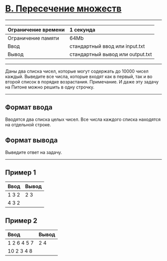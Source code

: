 # [B. Пересечение множеств](https://contest.yandex.ru/contest/27663/problems/B/)

---
| Ограничение времени | 1 секунда |
| :--- |:--- |
| Ограничение памяти | 64Mb |
| Ввод | стандартный ввод или input.txt |
| Вывод | стандартный вывод или output.txt |
---
Даны два списка чисел, которые могут содержать до 10000 чисел каждый. Выведите все числа, которые входят как в первый, так и во второй список в порядке возрастания. Примечание. И даже эту задачу на Питоне можно решить в одну строчку.

---
## Формат ввода
Вводятся два списка целых чисел. Все числа каждого списка находятся на отдельной строке.

## Формат вывода
Выведите ответ на задачу.

---
## Пример 1

| Ввод | Вывод |
| :--- | :--- |
| 1 3 2 | 2 3 |
| 4 3 2 | |

## Пример 2

| Ввод | Вывод |
| :--- | :--- |
| 1 2 6 4 5 7 | 2 4 |
| 10 2 3 4 8 | |
